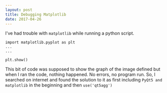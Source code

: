 ```yaml
---
layout: post
title: Debugging Matplotlib
date: 2017-04-26
---
```


I've had trouble with `matplotlib` while running a python script.

```
import matplotlib.pyplot as plt
...
...

plt.show()
```

This bit of code was supposed to show the graph of the image defined but when I ran the code, nothing happened. No errors, no program run. So, I searched on internet and found the solution to it as first including `PyQt5 and matplotlib` in the beginning and then `use('qt5agg')`
        